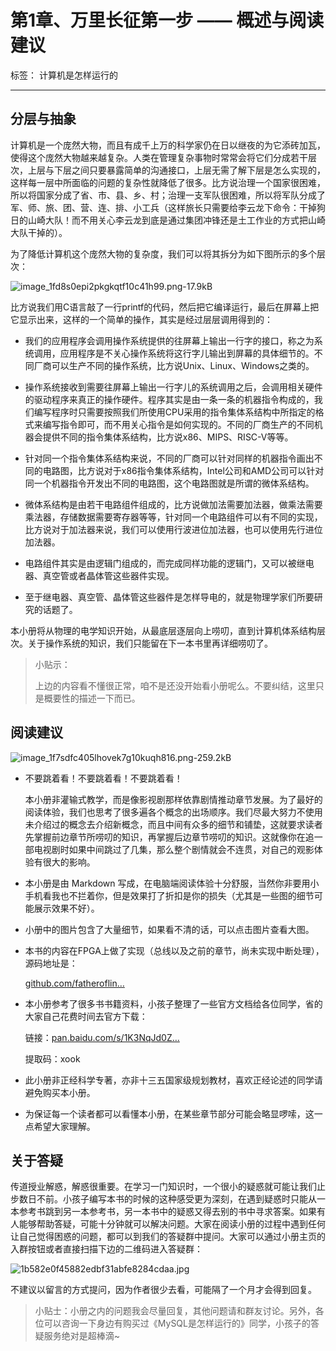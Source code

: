 第1章、万里长征第一步 —— 概述与阅读建议
======================

标签： 计算机是怎样运行的

* * *

分层与抽象
-----

计算机是一个庞然大物，而且有成千上万的科学家仍在日以继夜的为它添砖加瓦，使得这个庞然大物越来越复杂。人类在管理复杂事物时常常会将它们分成若干层次，上层与下层之间只要暴露简单的沟通接口，上层无需了解下层是怎么实现的，这样每一层中所面临的问题的复杂性就降低了很多。比方说治理一个国家很困难，所以将国家分成了省、市、县、乡、村；治理一支军队很困难，所以将军队分成了军、师、旅、团、营、连、排、小工兵（这样旅长只需要给李云龙下命令：干掉狗日的山崎大队！而不用关心李云龙到底是通过集团冲锋还是土工作业的方式把山崎大队干掉的）。

为了降低计算机这个庞然大物的复杂度，我们可以将其拆分为如下图所示的多个层次：

![image_1fd8s0epi2pkgkqtf10c41h99.png-17.9kB](https://p3-juejin.byteimg.com/tos-cn-i-k3u1fbpfcp/414f985e4e6d4e5f9141df181bd9409b~tplv-k3u1fbpfcp-jj-mark:1600:0:0:0:q75.image#?w=261&h=499&s=18376&e=png&b=fcfcfc)

比方说我们用C语言敲了一行printf的代码，然后把它编译运行，最后在屏幕上把它显示出来，这样的一个简单的操作，其实是经过层层调用得到的：

*   我们的应用程序会调用操作系统提供的往屏幕上输出一行字的接口，称之为系统调用，应用程序是不关心操作系统将这行字儿输出到屏幕的具体细节的。不同厂商可以生产不同的操作系统，比方说Unix、Linux、Windows之类的。
    
*   操作系统接收到需要往屏幕上输出一行字儿的系统调用之后，会调用相关硬件的驱动程序来真正的操作硬件。程序其实是由一条一条的机器指令构成的，我们编写程序时只需要按照我们所使用CPU采用的指令集体系结构中所指定的格式来编写指令即可，而不用关心指令是如何实现的。不同的厂商生产的不同机器会提供不同的指令集体系结构，比方说x86、MIPS、RISC-V等等。
    
*   针对同一个指令集体系结构来说，不同的厂商可以针对同样的机器指令画出不同的电路图，比方说对于x86指令集体系结构，Intel公司和AMD公司可以针对同一个机器指令开发出不同的电路图，这个电路图就是所谓的微体系结构。
    
*   微体系结构是由若干电路组件组成的，比方说做加法需要加法器，做乘法需要乘法器，存储数据需要寄存器等等，针对同一个电路组件可以有不同的实现，比方说对于加法器来说，我们可以使用行波进位加法器，也可以使用先行进位加法器。
    
*   电路组件其实是由逻辑门组成的，而完成同样功能的逻辑门，又可以被继电器、真空管或者晶体管这些器件实现。
    
*   至于继电器、真空管、晶体管这些器件是怎样导电的，就是物理学家们所要研究的话题了。
    

本小册将从物理的电学知识开始，从最底层逐层向上唠叨，直到计算机体系结构层次。关于操作系统的知识，我们只能留在下一本书里再详细唠叨了。

> 小贴示：  
>   
> 上边的内容看不懂很正常，咱不是还没开始看小册呢么。不要纠结，这里只是概要性的描述一下而已。

阅读建议
----

![image_1f7sdfc405lhovek7g10kuqh816.png-259.2kB](https://p3-juejin.byteimg.com/tos-cn-i-k3u1fbpfcp/ad4ee14fa5894391884e7f200491089e~tplv-k3u1fbpfcp-jj-mark:1600:0:0:0:q75.image#?w=1280&h=631&s=265459&e=png&b=000000)

*   不要跳着看！不要跳着看！不要跳着看！
    
    本小册非灌输式教学，而是像影视剧那样依靠剧情推动章节发展。为了最好的阅读体验，我们也思考了很多遍各个概念的出场顺序。我们尽最大努力不使用未介绍过的概念去介绍新概念，而且中间有众多的细节和铺垫，这就要求读者先掌握前边章节所唠叨的知识，再掌握后边章节唠叨的知识。这就像你在追一部电视剧时如果中间跳过了几集，那么整个剧情就会不连贯，对自己的观影体验有很大的影响。
    
*   本小册是由 Markdown 写成，在电脑端阅读体验十分舒服，当然你非要用小手机看我也不拦着你，但是效果打了折扣是你的损失（尤其是一些图的细节可能展示效果不好）。
    
*   小册中的图片包含了大量细节，如果看不清的话，可以点击图片查看大图。
    
*   本书的内容在FPGA上做了实现（总线以及之前的章节，尚未实现中断处理），源码地址是：
    
    [github.com/fatheroflin…](https://github.com/fatheroflink/xiaohaizi_cpu "https://github.com/fatheroflink/xiaohaizi_cpu")
    
*   本小册参考了很多书书籍资料，小孩子整理了一些官方文档给各位同学，省的大家自己花费时间去官方下载：
    
    链接：[pan.baidu.com/s/1K3NqJd0Z…](https://pan.baidu.com/s/1K3NqJd0ZpWTdghJcQX5I5Q "https://pan.baidu.com/s/1K3NqJd0ZpWTdghJcQX5I5Q")
    
    提取码：xook
    
*   此小册非正经科学专著，亦非十三五国家级规划教材，喜欢正经论述的同学请避免购买本小册。
    
*   为保证每一个读者都可以看懂本小册，在某些章节部分可能会略显啰嗦，这一点希望大家理解。
    

关于答疑
----

传道授业解惑，解惑很重要。在学习一门知识时，一个很小的疑惑就可能让我们止步数日不前。小孩子编写本书的时候的这种感受更为深刻，在遇到疑惑时只能从一本参考书跳到另一本参考书，另一本书中的疑惑又得去别的书中寻求答案。如果有人能够帮助答疑，可能十分钟就可以解决问题。大家在阅读小册的过程中遇到任何让自己觉得困惑的问题，都可以到我们的答疑群中提问。大家可以通过小册主页的入群按钮或者直接扫描下边的二维码进入答疑群：

![1b582e0f45882edbf31abfe8284cdaa.jpg](https://p3-juejin.byteimg.com/tos-cn-i-k3u1fbpfcp/f5e4f7a0b0df4e7cb682c8d53e8d644d~tplv-k3u1fbpfcp-jj-mark:1600:0:0:0:q75.image#?w=430&h=430&s=41529&e=jpg&b=fefefe)

不建议以留言的方式提问，因为作者很少去看，可能隔了一个月才会得到回复。

> 小贴士：小册之内的问题我会尽量回复，其他问题请和群友讨论。另外，各位可以咨询一下身边有购买过《MySQL是怎样运行的》同学，小孩子的答疑服务绝对是超棒滴~